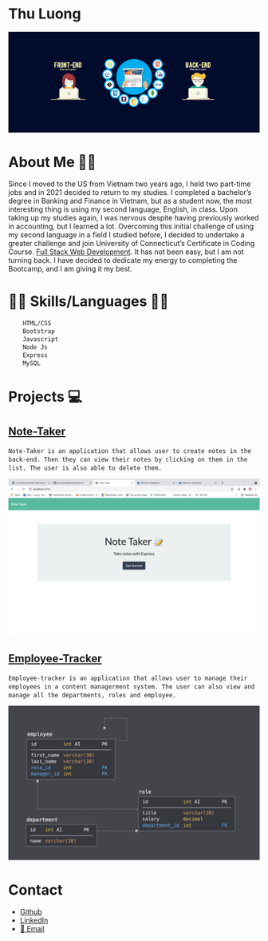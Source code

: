# Thu Luong 

![Banner](/images/Full-Stack.png)

# About Me 👩‍💻
Since I moved to the US from Vietnam two years ago, I held two part-time jobs and in 2021 decided to return to my studies. I completed a bachelor’s degree in Banking and Finance in Vietnam, but as a student now, the most interesting thing is using my second language, English, in class. Upon taking up my studies again, I was nervous despite having previously worked in accounting, but I learned a lot. Overcoming this initial challenge of using my second language in a field I studied before, I decided to undertake a greater challenge and join University of Connecticut’s Certificate in Coding Course. <a href="https://bootcamp.uconn.edu/" rel="nofollow">Full Stack Web Development</a>. It has not been easy, but I am not turning back. I have decided to dedicate my energy to completing the Bootcamp, and I am giving it my best.

# 📝🔖 Skills/Languages 📝🔖

        HTML/CSS
        Bootstrap
        Javascript
        Node Js
        Express
        MySQL



# Projects 💻

## [Note-Taker](https://thuluong249.github.io/homework11-note-taker/)

`Note-Taker is an application that allows user to create notes in the back-end. Then they can view their notes by clicking on them in the list. The user is also able to delete them.`

![Homepage](./images/homepage.png)

## [Employee-Tracker](https://thuluong249.github.io/hw12-emplyee-tracker/)

`Employee-tracker is an application that allows user to manage their employees in a content managerment system. The user can also view and manage all the departments, roles and employee.`

![Schema](./images/schema.png)


# Contact

* [Github](https://github.com/thuluong249)
* [LinkedIn](https://www.linkedin.com/in/thu-luong-8aa013212/)
* <a href="mailto:thujtn2019@gmmail.com">💌 Email</a> 

